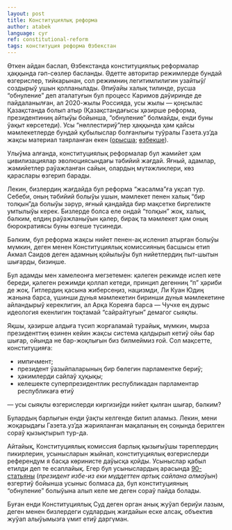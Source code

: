 ```yaml
---
layout: post
title: Конституциялық реформа
author: atabek
language: cyr
ref: constitutional-reform
tags: конституция реформа Өзбекстан
---
```


Өткен айдан баслап, Өзбекстанда конституциялық реформалар ҳаққында гәп-сөзлер басланды. Әдетте авторитар режимлерде бундай өзгерислер, тийкарынан, сол режимниң легитимлилигин узайтыў/создырыў ушын қолланылады. Әпиўайы халық тилинде, русша “обнуление” деп аталатуғын бул процесс Каримов дәўиринде де пайдаланылған, ал 2020-жылы Россияда, усы жылы — қоңсылас Қазақстанда болып атыр (Қазақстандағысы ҳәзирше реформа, президентиниң айтыўы бойынша, “обнуление” болмайды, енди буны ўақыт көрсетеди). Усы “нөллестириў”лер ҳаққында ҳәм қайсы мәмлекетлерде бундай қубылыслар болғанлығы туўралы Газета.уз’да жақсы материал таярланған екен ([орысша](https://www.gazeta.uz/ru/2022/05/27/constitution-reform/); [өзбекше](https://www.gazeta.uz/uz/2022/05/27/presidential-term/)).

Улыўма алғанда, конституциялық реформалар бул жәмийет ҳәм цивилизациялар эволюциясындағы тәбийий жағдай. Яғный, адамлар, жәмийетлер раўажланған сайын, олардың мүтәжликлери, көз қараслары өзгерип барады.

Лекин, бизлердиң жағдайда бул реформа “жасалма”ға уқсап тур. Себеби, оның тәбийий болыўы ушын, мәмлекет пенен халық “бир толқын”да болыўы зәрүр, яғный қандайда бир мақсетке биргеликте умтылыўы керек. Бизлерде болса еле ондай “толқын” жоқ, халық, бәлким, елдиң раўажланыўын қәлер, бирақ та мәмлекет ҳәм оның бюрократиясы буны өзгеше түсинеди.

Бәлким, бул реформа жақсы нийет пенен-ақ исленип атырған болыўы мүмкин, деген менен Конституциялық комиссияның басшысы етип Акмал Саидов деген адамның қойылыўы бул нийетлердиң пыт-шытын шығарды, бизиңше.

Бул адамды мен хамелеонға мегзетемен: қәлеген режимде ислеп кете береди, қәлеген режимди қоллап кетеди, принцип дегенниң “п” ҳәриби де жоқ. Гитлердиң қасына жиберсеңиз, нацизмди, Ли Куан Юдиң жанына барса, үшинши дүнья мәмлекетин биринши дүнья мәмлекетине айландырыў кереклигин, ал Арқа Кореяға барса — Чучхе ең дурыс идеология екенлигин тоқтамай “сайрайтуғын” демагог сыяқлы.

Яқшы, ҳәзирше алдыға түсип жорғаламай турайық, мүмкин, мырза президенттиң өзинен кейин жақсы система қалдырып кетиў ойы бар шығар, ойында не бар-жоқлығын биз билмеймиз ғой. Сол мақсетте, конституцияға:

- импичмент;
- президент ўазыйпаларының бир бөлегин парламентке бериў;
- ҳәкимлерди сайлаў ҳуқықы;
- келешекте суперпрезидентлик республикадан парламентар республикаға өтиў

— усы сыяқлы өзгерислерди киргизиўди нийет қылған шығар, бәлким?

Булардың барлығын енди ўақты келгенде билип аламыз. Лекин, мени жоқарыдағы Газета.уз’да жәрияланған мақаланың ең соңында берилген сораў қызықтырып тур-да.

Айтайық, Конституциялық комиссия барлық қызығыўшы тәреплердиң пикирлерин, усынысларын жыйнап, конституциялық өзгерислерди референдум я басқа көринисте даўысқа қойды. Усыныслар қабыл етилди деп те есаплайық. Егер бул усыныслардың арасында [90-статьяны](https://constitution.uz/ru/clause/index#item90) (_президент избе-из еки мүддеттен артық сайлана алмаўын_) өзгертиў бойынша усыныс болмаса да, бул конституцияның “обнуление” болыўына алып келе ме деген сораў пайда болады.

Буған енди Конституциялық Суд деген орган анық жуўап бериўи лазым, деген менен бизлердеги судлардың жағдайын еске алсақ, объектив жуўап алыўымызға үмит етиў даргүман.
